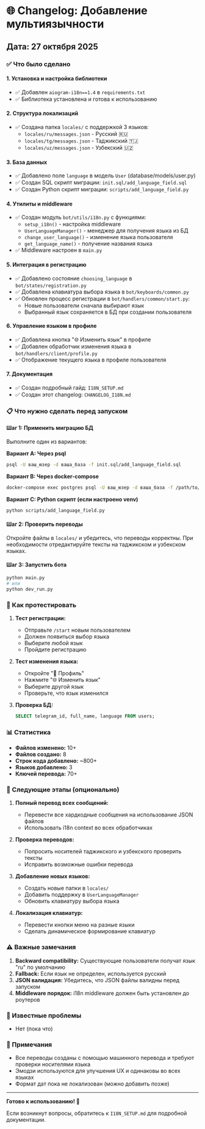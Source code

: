 # 🌐 Changelog: Добавление мультиязычности

## Дата: 27 октября 2025

### ✅ Что было сделано

#### 1. **Установка и настройка библиотеки**
- ✅ Добавлен `aiogram-i18n==1.4` в `requirements.txt`
- ✅ Библиотека установлена и готова к использованию

#### 2. **Структура локализаций**
- ✅ Создана папка `locales/` с поддержкой 3 языков:
  - `locales/ru/messages.json` - Русский 🇷🇺
  - `locales/tg/messages.json` - Таджикский 🇹🇯
  - `locales/uz/messages.json` - Узбекский 🇺🇿

#### 3. **База данных**
- ✅ Добавлено поле `language` в модель `User` (database/models/user.py)
- ✅ Создан SQL скрипт миграции: `init.sql/add_language_field.sql`
- ✅ Создан Python скрипт миграции: `scripts/add_language_field.py`

#### 4. **Утилиты и middleware**
- ✅ Создан модуль `bot/utils/i18n.py` с функциями:
  - `setup_i18n()` - настройка middleware
  - `UserLanguageManager()` - менеджер для получения языка из БД
  - `change_user_language()` - изменение языка пользователя
  - `get_language_name()` - получение названия языка
- ✅ Middleware настроен в `main.py`

#### 5. **Интеграция в регистрацию**
- ✅ Добавлено состояние `choosing_language` в `bot/states/registration.py`
- ✅ Добавлена клавиатура выбора языка в `bot/keyboards/common.py`
- ✅ Обновлен процесс регистрации в `bot/handlers/common/start.py`:
  - Новые пользователи сначала выбирают язык
  - Выбранный язык сохраняется в БД при создании пользователя

#### 6. **Управление языком в профиле**
- ✅ Добавлена кнопка "🌐 Изменить язык" в профиле
- ✅ Добавлен обработчик изменения языка в `bot/handlers/client/profile.py`
- ✅ Отображение текущего языка в профиле пользователя

#### 7. **Документация**
- ✅ Создан подробный гайд: `I18N_SETUP.md`
- ✅ Создан этот changelog: `CHANGELOG_I18N.md`

### 📋 Что нужно сделать перед запуском

#### Шаг 1: Применить миграцию БД

Выполните один из вариантов:

**Вариант A: Через psql**
```bash
psql -U ваш_юзер -d ваша_база -f init.sql/add_language_field.sql
```

**Вариант B: Через docker-compose**
```bash
docker-compose exec postgres psql -U ваш_юзер -d ваша_база -f /path/to/init.sql/add_language_field.sql
```

**Вариант C: Python скрипт (если настроено venv)**
```bash
python scripts/add_language_field.py
```

#### Шаг 2: Проверить переводы

Откройте файлы в `locales/` и убедитесь, что переводы корректны. При необходимости отредактируйте тексты на таджикском и узбекском языках.

#### Шаг 3: Запустить бота

```bash
python main.py
# или
python dev_run.py
```

### 🧪 Как протестировать

1. **Тест регистрации:**
   - Отправьте `/start` новым пользователем
   - Должен появиться выбор языка
   - Выберите любой язык
   - Пройдите регистрацию

2. **Тест изменения языка:**
   - Откройте "👤 Профиль"
   - Нажмите "🌐 Изменить язык"
   - Выберите другой язык
   - Проверьте, что язык изменился

3. **Проверка БД:**
   ```sql
   SELECT telegram_id, full_name, language FROM users;
   ```

### 📊 Статистика

- **Файлов изменено:** 10+
- **Файлов создано:** 8
- **Строк кода добавлено:** ~800+
- **Языков добавлено:** 3
- **Ключей перевода:** 70+

### 🔮 Следующие этапы (опционально)

1. **Полный перевод всех сообщений:**
   - Перевести все хардкодные сообщения на использование JSON файлов
   - Использовать i18n context во всех обработчиках

2. **Проверка переводов:**
   - Попросить носителей таджикского и узбекского проверить тексты
   - Исправить возможные ошибки перевода

3. **Добавление новых языков:**
   - Создать новые папки в `locales/`
   - Добавить поддержку в `UserLanguageManager`
   - Обновить клавиатуру выбора языка

4. **Локализация клавиатур:**
   - Перевести кнопки меню на разные языки
   - Сделать динамическое формирование клавиатур

### ⚠️ Важные замечания

1. **Backward compatibility:** Существующие пользователи получат язык "ru" по умолчанию
2. **Fallback:** Если язык не определен, используется русский
3. **JSON валидация:** Убедитесь, что JSON файлы валидны перед запуском
4. **Middleware порядок:** i18n middleware должен быть установлен до роутеров

### 🐛 Известные проблемы

- Нет (пока что)

### 📝 Примечания

- Все переводы созданы с помощью машинного перевода и требуют проверки носителями языка
- Эмодзи используются для улучшения UX и одинаковы во всех языках
- Формат дат пока не локализован (можно добавить позже)

---

**Готово к использованию! 🚀**

Если возникнут вопросы, обратитесь к `I18N_SETUP.md` для подробной документации.


